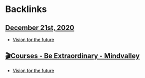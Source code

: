 
# Backlinks
## [December 21st, 2020](<December 21st, 2020.md>)
- [Vision for the future](<Vision for the future.md>)

## [🎬Courses - Be Extraordinary - Mindvalley](<🎬Courses - Be Extraordinary - Mindvalley.md>)
- [Vision for the future](<Vision for the future.md>)

